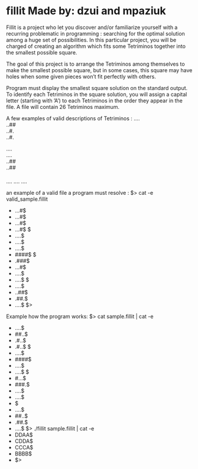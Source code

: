 # fillit Made by: dzui and mpaziuk
Fillit is a project who let you discover and/or familiarize yourself with a recurring
problematic in programming : searching for the optimal solution among a huge set of possibilities.
In this particular project, you will be charged of creating an algorithm which
fits some Tetriminos together into the smallest possible square.

The goal of this project is to arrange the Tetriminos among themselves to make the
smallest possible square, but in some cases, this square may have holes when some given
pieces won’t fit perfectly with others.

Program must display the smallest square solution on the standard output. To
identify each Tetriminos in the square solution, you will assign a capital letter (starting
with ’A’) to each Tetriminos in the order they appear in the file. A file will contain 26
Tetriminos maximum.

A few examples of valid descriptions of Tetriminos :
.... 	
..## 		
..#. 		
..#. 		

.... 		
.... 		
..## 	
..## 

####
....
....
....

an example of a valid file a program must resolve :
$> cat -e valid_sample.fillit
* ...#$
* ...#$
* ...#$
* ...#$
$
* ....$
* ....$
* ....$
* ####$
$
* .###$
* ...#$
* ....$
* ....$
$
* ....$
* ..##$
* .##.$
* ....$
$>

Example how the program works:
$> cat sample.fillit | cat -e
* ....$
* ##..$
* .#..$
* .#..$
$
* ....$
* ####$
* ....$
* ....$
$
* #...$
* ###.$
* ....$
* ....$
* $
* ....$
* ##..$
* .##.$
* ....$
$> ./fillit sample.fillit | cat -e
* DDAA$
* CDDA$
* CCCA$
* BBBB$
* $>

